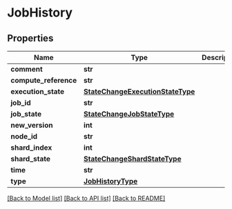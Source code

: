 # JobHistory

## Properties
Name | Type | Description | Notes
------------ | ------------- | ------------- | -------------
**comment** | **str** |  | [optional]
**compute_reference** | **str** |  | [optional]
**execution_state** | [**StateChangeExecutionStateType**](StateChangeExecutionStateType.md) |  | [optional]
**job_id** | **str** |  | [optional]
**job_state** | [**StateChangeJobStateType**](StateChangeJobStateType.md) |  | [optional]
**new_version** | **int** |  | [optional]
**node_id** | **str** |  | [optional]
**shard_index** | **int** |  | [optional]
**shard_state** | [**StateChangeShardStateType**](StateChangeShardStateType.md) |  | [optional]
**time** | **str** |  | [optional]
**type** | [**JobHistoryType**](JobHistoryType.md) |  | [optional]

[[Back to Model list]](../README.md#documentation-for-models) [[Back to API list]](../README.md#documentation-for-api-endpoints) [[Back to README]](../README.md)

